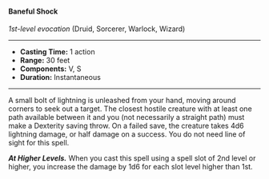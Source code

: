 #### Baneful Shock
*1st-level evocation* (Druid, Sorcerer, Warlock, Wizard)
___
- **Casting Time:** 1 action
- **Range:** 30 feet
- **Components:** V, S
- **Duration:** Instantaneous
---
A small bolt of lightning is unleashed from your hand, moving around corners to seek out a target. The closest hostile creature with at least one path available between it and you (not necessarily a straight path) must make a Dexterity saving throw. On a failed save, the creature takes 4d6 lightning damage, or half damage on a success. You do not need line of sight for this spell.

***At Higher Levels.*** When you cast this spell using a spell slot of 2nd level or higher, you increase the damage by 1d6 for each slot level higher than 1st.
